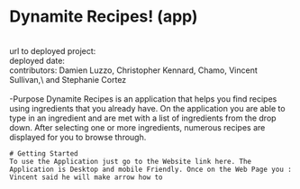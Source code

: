 # Dynamite Recipes! (app)
\
url to deployed project:\
deployed date:\
contributors: Damien Luzzo, Christopher Kennard, Chamo, Vincent Sullivan,\ 
and Stephanie Cortez\
\
-Purpose
Dynamite Recipes is an application that helps you find recipes using ingredients that you already have. On the application you are able to type in an ingredient and are met with a list of ingredients from the drop down. After selecting one or more ingredients, numerous recipes are displayed for you to browse through.
```
# Getting Started
To use the Application just go to the Website link here. The Application is Desktop and mobile Friendly. Once on the Web Page you : Vincent said he will make arrow how to 


